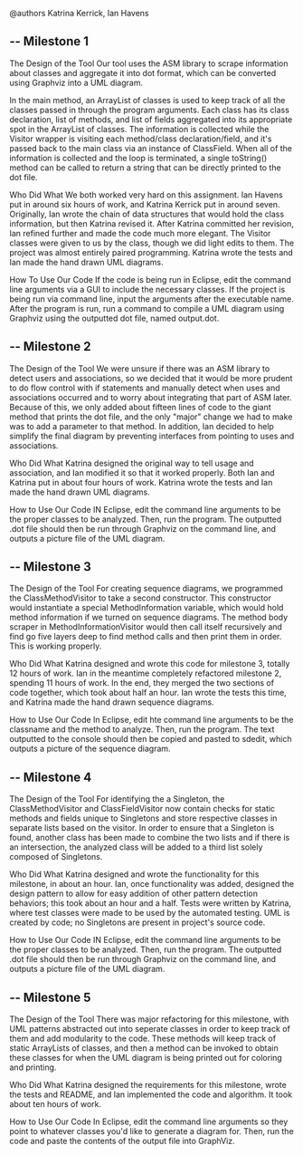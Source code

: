 @authors Katrina Kerrick, Ian Havens

--
Milestone 1
--

The Design of the Tool
Our tool uses the ASM library to scrape information about classes and aggregate it into dot format, which can be converted using Graphviz into a UML diagram.

In the main method, an ArrayList of classes is used to keep track of all the classes passed in through the program arguments. Each class has its class declaration, list of methods, and list of fields aggregated into its appropriate spot in the ArrayList of classes. The information is collected while the Visitor wrapper is visiting each method/class declaration/field, and it's passed back to the main class via an instance of ClassField. When all of the information is collected and the loop is terminated, a single toString() method can be called to return a string that can be directly printed to the dot file.

Who Did What
We both worked very hard on this assignment. Ian Havens put in around six hours of work, and Katrina Kerrick put in around seven. Originally, Ian wrote the chain of data structures that would hold the class information, but then Katrina revised it. After Katrina committed her revision, Ian refined further and made the code much more elegant. The Visitor classes were given to us by the class, though we did light edits to them. The project was almost entirely paired programming. Katrina wrote the tests and Ian made the hand drawn UML diagrams.

How To Use Our Code
If the code is being run in Eclipse, edit the command line arguments via a GUI to include the necessary classes. If the project is being run via command line, input the arguments after the executable name. After the program is run, run a command to compile a UML diagram using Graphviz using the outputted dot file, named output.dot.

--
Milestone 2
--

The Design of the Tool
We were unsure if there was an ASM library to detect users and associations, so we decided that it would be more prudent to do flow control with if statements and manually detect when uses and associations occurred and to worry about integrating that part of ASM later. Because of this, we only added about fifteen lines of code to the giant method that prints the dot file, and the only "major" change we had to make was to add a parameter to that method. In addition, Ian decided to help simplify the final diagram by preventing interfaces from pointing to uses and associations.

Who Did What
Katrina designed the original way to tell usage and association, and Ian modified it so that it worked properly. Both Ian and Katrina put in about four hours of work. Katrina wrote the tests and Ian made the hand drawn UML diagrams.

How to Use Our Code
IN Eclipse, edit the command line arguments to be the proper classes to be analyzed. Then, run the program. The outputted .dot file should then be run through Graphviz on the command line, and outputs a picture file of the UML diagram.

--
Milestone 3
--

The Design of the Tool
For creating sequence diagrams, we programmed the ClassMethodVisitor to take a second constructor. This constructor would instantiate a special MethodInformation variable, which would hold method information if we turned on sequence diagrams. The method body scraper in MethodInformationVisitor would then call itself recursively and find go five layers deep to find method calls and then print them in order. This is working properly.

Who Did What
Katrina designed and wrote this code for milestone 3, totally 12 hours of work. Ian in the meantime completely refactored milestone 2, spending 11 hours of work. In the end, they merged the two sections of code together, which took about half an hour. Ian wrote the tests this time, and Katrina made the hand drawn sequence diagrams.

How to Use Our Code
In Eclipse, edit hte command line arguments to be the classname and the method to analyze. Then, run the program. The text outputted to the console should then be copied and pasted to sdedit, which outputs a picture of the sequence diagram.

--
Milestone 4
--

The Design of the Tool
For identifying the a Singleton, the ClassMethodVisitor and ClassFieldVisitor now contain checks for static methods and fields unique to Singletons and store respective classes in separate lists based on the visitor. In order to ensure that a Singleton is found, another class has been made to combine the two lists and if there is an intersection, the analyzed class will be added to a third list solely composed of Singletons. 

Who Did What
Katrina designed and wrote the functionality for this milestone, in about an hour. Ian, once functionality was added, designed the design pattern to allow for easy addition of other pattern detection behaviors; this took about an hour and a half. Tests were written by Katrina, where test classes were made to be used by the automated testing. UML is created by code; no Singletons are present in project's source code.

How to Use Our Code
IN Eclipse, edit the command line arguments to be the proper classes to be analyzed. Then, run the program. The outputted .dot file should then be run through Graphviz on the command line, and outputs a picture file of the UML diagram.

--
Milestone 5
--

The Design of the Tool
There was major refactoring for this milestone, with UML patterns abstracted out into seperate classes in order to keep track of them and add modularity to the code. These methods will keep track of static ArrayLists of classes, and then a method can be invoked to obtain these classes for when the UML diagram is being printed out for coloring and printing.

Who Did What
Katrina designed the requirements for this milestone, wrote the tests and README, and Ian implemented the code and algorithm. It took about ten hours of work.

How to Use Our Code
In Eclipse, edit the command line arguments so they point to whatever classes you'd like to generate a diagram for. Then, run the code and paste the contents of the output file into GraphViz.
